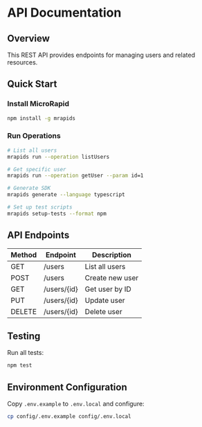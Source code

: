 # API Documentation

## Overview
This REST API provides endpoints for managing users and related resources.

## Quick Start

### Install MicroRapid
```bash
npm install -g mrapids
```

### Run Operations
```bash
# List all users
mrapids run --operation listUsers

# Get specific user
mrapids run --operation getUser --param id=1

# Generate SDK
mrapids generate --language typescript

# Set up test scripts
mrapids setup-tests --format npm
```

## API Endpoints

| Method | Endpoint | Description |
|--------|----------|-------------|
| GET | /users | List all users |
| POST | /users | Create new user |
| GET | /users/{id} | Get user by ID |
| PUT | /users/{id} | Update user |
| DELETE | /users/{id} | Delete user |

## Testing

Run all tests:
```bash
npm test
```

## Environment Configuration

Copy `.env.example` to `.env.local` and configure:
```bash
cp config/.env.example config/.env.local
```
